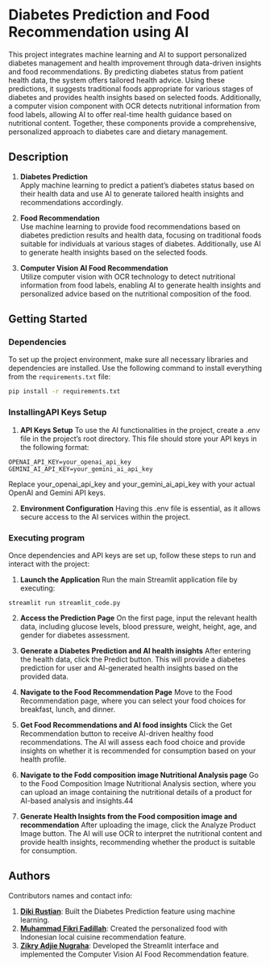 # Diabetes Prediction and Food Recommendation using AI
This project integrates machine learning and AI to support personalized diabetes management and health improvement through data-driven insights and food recommendations. By predicting diabetes status from patient health data, the system offers tailored health advice. Using these predictions, it suggests traditional foods appropriate for various stages of diabetes and provides health insights based on selected foods. Additionally, a computer vision component with OCR detects nutritional information from food labels, allowing AI to offer real-time health guidance based on nutritional content. Together, these components provide a comprehensive, personalized approach to diabetes care and dietary management.

## Description
1. **Diabetes Prediction**  
   Apply machine learning to predict a patient’s diabetes status based on their health data and use AI to generate tailored health insights and recommendations accordingly.

2. **Food Recommendation**  
   Use machine learning to provide food recommendations based on diabetes prediction results and health data, focusing on traditional foods suitable for individuals at various stages of diabetes. Additionally, use AI to generate health insights based on the selected foods.

3. **Computer Vision AI Food Recommendation**  
   Utilize computer vision with OCR technology to detect nutritional information from food labels, enabling AI to generate health insights and personalized advice based on the nutritional composition of the food.

## Getting Started

### Dependencies
To set up the project environment, make sure all necessary libraries and dependencies are installed. Use the following command to install everything from the `requirements.txt` file:

```bash
pip install -r requirements.txt
```

### InstallingAPI Keys Setup
1. **API Keys Setup**
  To use the AI functionalities in the project, create a .env file in the project’s root directory. This file should store your API keys in the following format:
  ```
  OPENAI_API_KEY=your_openai_api_key
  GEMINI_AI_API_KEY=your_gemini_ai_api_key
  ```
  Replace your_openai_api_key and your_gemini_ai_api_key with your actual OpenAI and Gemini API keys.

2. **Environment Configuration**
  Having this .env file is essential, as it allows secure access to the AI services within the project.

### Executing program
Once dependencies and API keys are set up, follow these steps to run and interact with the project:

1. **Launch the Application**
  Run the main Streamlit application file by executing:
```
streamlit run streamlit_code.py
```
2. **Access the Prediction Page**
  On the first page, input the relevant health data, including glucose levels, blood pressure, weight, height, age, and gender for diabetes assessment.

3. **Generate a Diabetes Prediction and AI health insights**
  After entering the health data, click the Predict button. This will provide a diabetes prediction for user and AI-generated health insights based on the provided data.

4. **Navigate to the Food Recommendation Page**
  Move to the Food Recommendation page, where you can select your food choices for breakfast, lunch, and dinner.

5. **Get Food Recommendations and AI food insights**
  Click the Get Recommendation button to receive AI-driven healthy food recommendations. The AI will assess each food choice and provide insights on whether it is recommended for consumption based on your health profile.

6. **Navigate to the Fodd composition image Nutritional Analysis page**
  Go to the Food Composition Image Nutritional Analysis section, where you can upload an image containing the nutritional details of a product for AI-based analysis and insights.44

7. **Generate Health Insights from the Food composition image and recommendation**
  After uploading the image, click the Analyze Product Image button. The AI will use OCR to interpret the nutritional content and provide health insights, recommending whether the product is suitable for consumption.

## Authors
Contributors names and contact info: 
1. **[Diki Rustian](https://github.com/dikirust)**: Built the Diabetes Prediction feature using machine learning.
2. **[Muhammad Fikri Fadillah](https://github.com/boxside)**: Created the personalized food with Indonesian local cuisine recommendation feature.
3. **[Zikry Adjie Nugraha](https://github.com/nugrahazikry)**: Developed the Streamlit interface and implemented the Computer Vision AI Food Recommendation feature.
